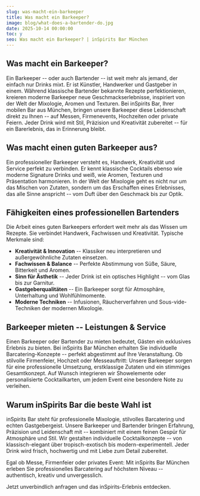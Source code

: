 ```yaml
---
slug: was-macht-ein-barkeeper
title: Was macht ein Barkeeper?
image: blog/what-does-a-bartender-do.jpg
date: 2025-10-14 00:00:00
toc: y
seo: Was macht ein Barkeeper? | inSpirits Bar München
---
```

## Was macht ein Barkeeper?

Ein Barkeeper -- oder auch Bartender -- ist weit mehr als jemand, der einfach nur Drinks mixt. Er ist Künstler, Handwerker und Gastgeber in einem. Während klassische Bartender bekannte Rezepte perfektionieren, kreieren moderne Barkeeper neue Geschmackserlebnisse, inspiriert von der Welt der Mixologie, Aromen und Texturen. Bei inSpirits Bar, Ihrer mobilen Bar aus München, bringen unsere Barkeeper diese Leidenschaft direkt zu Ihnen -- auf Messen, Firmenevents, Hochzeiten oder private Feiern. Jeder Drink wird mit Stil, Präzision und Kreativität zubereitet -- für ein Barerlebnis, das in Erinnerung bleibt.

## Was macht einen guten Barkeeper aus?

Ein professioneller Barkeeper versteht es, Handwerk, Kreativität und Service perfekt zu verbinden. Er kennt klassische Cocktails ebenso wie moderne Signature Drinks und weiß, wie Aromen, Texturen und Präsentation harmonieren. In der Welt der Mixologie geht es nicht nur um das Mischen von Zutaten, sondern um das Erschaffen eines Erlebnisses, das alle Sinne anspricht -- vom Duft über den Geschmack bis zur Optik.

## Fähigkeiten eines professionellen Bartenders

Die Arbeit eines guten Barkeepers erfordert weit mehr als das Wissen um Rezepte. Sie verbindet Handwerk, Fachwissen und Kreativität. Typische Merkmale sind:

- **Kreativität & Innovation** -- Klassiker neu interpretieren und außergewöhnliche Zutaten einsetzen.
- **Fachwissen & Balance** -- Perfekte Abstimmung von Süße, Säure, Bitterkeit und Aromen.
- **Sinn für Ästhetik** -- Jeder Drink ist ein optisches Highlight -- vom Glas bis zur Garnitur.
- **Gastgeberqualitäten** -- Ein Barkeeper sorgt für Atmosphäre, Unterhaltung und Wohlfühlmomente.
- **Moderne Techniken** -- Infusionen, Räucherverfahren und Sous-vide-Techniken der modernen Mixologie.

## Barkeeper mieten -- Leistungen & Service

Einen Barkeeper oder Bartender zu mieten bedeutet, Gästen ein exklusives Erlebnis zu bieten. Bei inSpirits Bar München erhalten Sie individuelle Barcatering-Konzepte -- perfekt abgestimmt auf Ihre Veranstaltung. Ob stilvolle Firmenfeier, Hochzeit oder Messeauftritt: Unsere Barkeeper sorgen für eine professionelle Umsetzung, erstklassige Zutaten und ein stimmiges Gesamtkonzept. Auf Wunsch integrieren wir Showelemente oder personalisierte Cocktailkarten, um jedem Event eine besondere Note zu verleihen.

## Warum inSpirits Bar die beste Wahl ist

inSpirits Bar steht für professionelle Mixologie, stilvolles Barcatering und echten Gastgebergeist. Unsere Barkeeper und Bartender bringen Erfahrung, Präzision und Leidenschaft mit -- kombiniert mit einem feinen Gespür für Atmosphäre und Stil. Wir gestalten individuelle Cocktailkonzepte -- von klassisch-elegant über tropisch-exotisch bis modern-experimentell. Jeder Drink wird frisch, hochwertig und mit Liebe zum Detail zubereitet.

Egal ob Messe, Firmenfeier oder privates Event: Mit inSpirits Bar München erleben Sie professionelles Barcatering auf höchstem Niveau -- authentisch, kreativ und unvergesslich.

Jetzt unverbindlich anfragen und das inSpirits-Erlebnis entdecken.